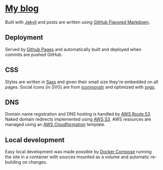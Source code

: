 # [My blog](http://csaba.palfi.me)

Built with [Jekyll](http://jekyllrb.com/) and posts are written using [GitHub Flavored Markdown](https://help.github.com/articles/github-flavored-markdown/).

## Deployment

Served by [Github Pages](https://pages.github.com/) and automatically built and deployed when commits are pushed GitHub.

## CSS

Styles are written in [Sass](http://sass-lang.com/) and given their small size they're embedded on all pages. Social icons (in SVG) are from [iconmonstr](http://iconmonstr.com/) and optimized with [svgo](https://github.com/svg/svgo).

## DNS

Domain name registration and DNS hosting is handled by [AWS Route 53](https://aws.amazon.com/route53/). Naked domain redirects implemented using [AWS S3](https://aws.amazon.com/s3/). AWS resources are managed using an [AWS Cloudformation](https://aws.amazon.com/cloudformation/) template.

## Local development

Easy local development was made possible by [Docker Compose](https://docs.docker.com/compose/) running the site in a container with sources mounted as a volume and automatic re-building on changes.
